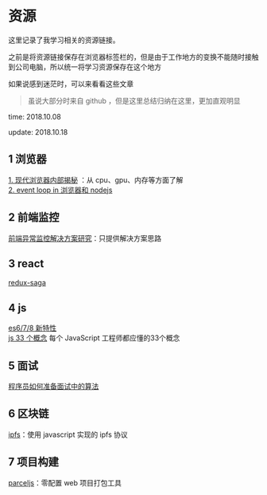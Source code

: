 # 资源

这里记录了我学习相关的资源链接。

之前是将资源链接保存在浏览器标签栏的，但是由于工作地方的变换不能随时接触到公司电脑，所以统一将学习资源保存在这个地方

如果说感到迷茫时，可以来看看这些文章

> 虽说大部分时来自 github ，但是这里总结归纳在这里，更加直观明显

time: 2018.10.08

update: 2018.10.18

## 1 浏览器

[1. 现代浏览器内部揭秘](https://juejin.im/post/5b9b0932e51d450e9059c16a) ：从 cpu、gpu、内存等方面了解  
[2. event loop in 浏览器和 nodejs](https://segmentfault.com/a/1190000013861128#articleHeader0)

## 2 前端监控

[前端异常监控解决方案研究](https://cdc.tencent.com/2018/09/13/frontend-exception-monitor-research/)：只提供解决方案思路

## 3 react

[redux-saga](https://redux-saga-in-chinese.js.org/docs/introduction/BeginnerTutorial.html)

## 4 js

[es6/7/8 新特性](https://mp.weixin.qq.com/s/MfEEOWEAoHQHCNg9F0hjBQ)  
[js 33 个概念](https://github.com/stephentian/33-js-concepts) 每个 JavaScript 工程师都应懂的33个概念

## 5 面试

[程序员如何准备面试中的算法](https://www.kancloud.cn/wizardforcel/the-art-of-programming-by-july/97198)

## 6 区块链

[ipfs](https://github.com/ipfs/js-ipfs)：使用 javascript 实现的 ipfs 协议

## 7 项目构建

[parceljs](https://parceljs.org/)：零配置 web 项目打包工具